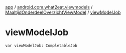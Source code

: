 [app](../../index.md) / [android.com.what2eat.viewmodels](../index.md) / [MaaltijdOnderdeelOverzichtViewModel](index.md) / [viewModelJob](./view-model-job.md)

# viewModelJob

`var viewModelJob: CompletableJob`